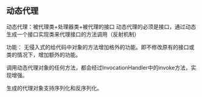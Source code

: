 ## **动态代理**
动态代理：被代理类+处理器类+被代理的接口
动态代理的必须是接口，通过动态生成一个接口实现类来代理接口的方法调用（反射机制）

功能：
无侵入式的给代码中对象的方法增加格外的功能。即不修改原有的接口或类的情况下，增加额外的功能。

调用动态代理对象的任何方法，都会经过lnvocationHandler中的invoke方法，实现增强。

生成的代理对象支持序列化和反序列化。